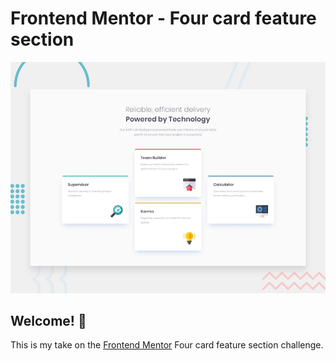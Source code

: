 # Frontend Mentor - Four card feature section

![Design preview for the Four card feature section coding challenge](./design/desktop-preview.jpg)

## Welcome! 👋

This is my take on the [Frontend Mentor](https://www.frontendmentor.io) Four card feature section challenge.

